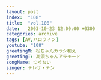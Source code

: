 ```yaml
---
layout: post
index:  "108"
title:  "vol.108"
date:   2003-10-23 12:00:00 +0300
categories: archive
tags: [AV,ハロウィン]
youtube: "108"
greetingM: 松ちゃんカラシ和え
greetingT: 高須ちゃんアラモード
songName: つぐない
singer: テレサ・テン
---
```

